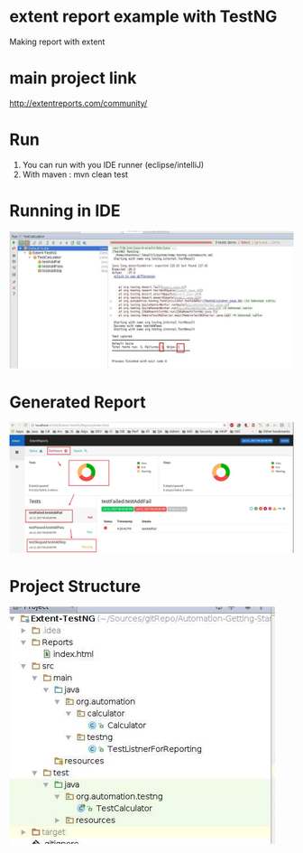 # extent report example with TestNG
Making report with extent

# main project link 
http://extentreports.com/community/ 

# Run 
1. You can run with you IDE runner (eclipse/intelliJ)
2. With maven : mvn clean test

# Running in IDE 
![IDE Running ](run_ide.jpg)

# Generated Report 
![Report Example](ExtentReport.jpg)

# Project Structure
![Project](project.jpg)